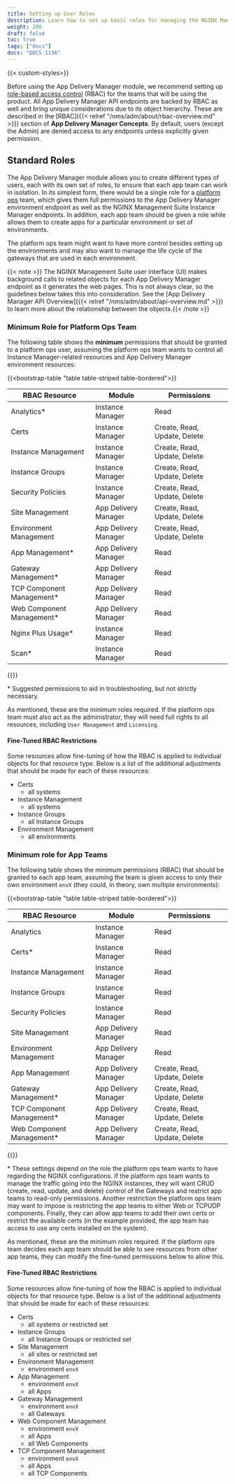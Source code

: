 ```yaml
---
title: Setting up User Roles
description: Learn how to set up basic roles for managing the NGINX Management Suite App Delivery Manager module.
weight: 200
draft: false
toc: true
tags: ["docs"]
docs: "DOCS-1136"
---
```


{{< custom-styles>}}

Before using the App Delivery Manager module, we recommend setting up [role-based access control](https://docs.nginx.com/nginx-management-suite/admin-guides/access-control/set-up-rbac) (RBAC) for the teams that will be using the product. All App Delivery Manager API endpoints are backed by RBAC as well and bring unique considerations due to its object hierarchy. These are described in the [RBAC]({{< relref "/nms/adm/about/rbac-overview.md" >}}) section of **App Delivery Manager Concepts**. By default, users (except the Admin) are denied access to any endpoints unless explicitly given permission.

## Standard Roles

The App Delivery Manager module allows you to create different types of users, each with its own set of roles, to ensure that each app team can work in isolation. In its simplest form, there would be a single role for a [platform ops](https://www.nginx.com/resources/glossary/what-is-platform-ops/) team, which gives them full permissions to the App Delivery Manager environment endpoint as well as the NGINX Management Suite Instance Manager endpoints. In addition, each app team should be given a role while allows them to create apps for a particular environment or set of environments.

The platform ops team might want to have more control besides setting up the environments and may also want to manage the life cycle of the gateways that are used in each environment.

{{< note >}}
The NGINX Management Suite user interface (UI) makes background calls to related objects for each App Delivery Manager endpoint as it generates the web pages. This is not always clear, so the guidelines below takes this into consideration. See the [App Delivery Manager API Overview]({{< relref "/nms/adm/about/api-overview.md" >}}) to learn more about the relationship between the objects.{{< /note >}}

### Minimum Role for Platform Ops Team

The following table shows the **minimum** permissions that should be granted to a platform ops user, assuming the platform ops team wants to control all Instance Manager-related resources and App Delivery Manager environment resources:

{{<bootstrap-table "table table-striped table-bordered">}}


| RBAC Resource             | Module | Permissions                  |
| ------------------------- | ------ | ---------------------------- |
| Analytics*                | Instance Manager    | Read                         |
| Certs                     | Instance Manager    | Create, Read, Update, Delete |
| Instance Management       | Instance Manager    | Create, Read, Update, Delete |
| Instance Groups           | Instance Manager    | Create, Read, Update, Delete |
| Security Policies         | Instance Manager    | Create, Read, Update, Delete |
| Site Management           | App Delivery Manager    | Create, Read, Update, Delete |
| Environment Management    | App Delivery Manager    | Create, Read, Update, Delete |
| App Management*           | App Delivery Manager    | Read                         |
| Gateway Management*       | App Delivery Manager    | Read                         |
| TCP Component Management* | App Delivery Manager    | Read                         |
| Web Component Management* | App Delivery Manager    | Read                         |
| Nginx Plus Usage*         | Instance Manager    | Read                         |
| Scan*                     | Instance Manager    | Read                         |
{{</bootstrap-table>}}

\* Suggested permissions to aid in troubleshooting, but not strictly necessary.

As mentioned, these are the minimum roles required. If the platform ops team must also act as the administrator, they will need full rights to all resources, including `User Management` and `Licensing`.

#### Fine-Tuned RBAC Restrictions

Some resources allow fine-tuning of how the RBAC is applied to individual objects for that resource type. Below is a list of the additional adjustments that should be made for each of these resources:

* Certs
  * all systems
* Instance Management
  * all systems
* Instance Groups
  * all Instance Groups
* Environment Management
  * all environments

### Minimum role for App Teams

The following table shows the minimum permissions (RBAC) that should be granted to each app team, assuming the team is given access to only their own environment `envX` (they could, in theory, own multiple environments):

{{<bootstrap-table "table table-striped table-bordered">}}


| RBAC Resource             | Module | Permissions                  |
| --------------------------- | -------- | ------------------------------ |
| Analytics                 | Instance Manager    | Read                         |
| Certs*                    | Instance Manager    | Read                         |
| Instance Management       | Instance Manager    | Read                         |
| Instance Groups           | Instance Manager    | Read                         |
| Security Policies         | Instance Manager    | Read                         |
| Site Management           | App Delivery Manager    | Read                         |
| Environment Management    | App Delivery Manager    | Read                         |
| App Management            | App Delivery Manager    | Create, Read, Update, Delete |
| Gateway Management*       | App Delivery Manager    | Create, Read, Update, Delete |
| TCP Component Management* | App Delivery Manager    | Create, Read, Update, Delete |
| Web Component Management* | App Delivery Manager    | Create, Read, Update, Delete |

{{</bootstrap-table>}}

\* These settings depend on the role the platform ops team wants to have regarding the NGINX configurations. If the platform ops team wants to manage the traffic going into the NGINX instances, they will want CRUD (create, read, update, and delete) control of the Gateways and restrict app teams to read-only permissions. Another restriction the platform ops team may want to impose is restricting the app teams to either Web or TCPUDP components. Finally, they can allow app teams to add their own certs or restrict the available certs (in the example provided, the app team has access to use any certs installed on the system).

As mentioned, these are the minimum roles required. If the platform ops team decides each app team should be able to see resources from other app teams, they can modify the fine-tuned permissions below to allow this.

#### Fine-Tuned RBAC Restrictions

Some resources allow fine-tuning of how the RBAC is applied to individual objects for that resource type. Below is a list of the additional adjustments that should be made for each of these resources:

* Certs
  * all systems or restricted set
* Instance Groups
  * all Instance Groups or restricted set
* Site Management
  * all sites or restricted set
* Environment Management
  * environment `envX`
* App Management
  * environment `envX`
  * all Apps
* Gateway Management
  * environment `envX`
  * all Gateways
* Web Component Management
  * environment `envX`
  * all Apps
  * all Web Components
* TCP Component Management
  * environment `envX`
  * all Apps
  * all TCP Components
